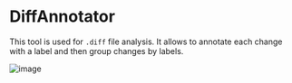 DiffAnnotator
===

This tool is used for `.diff` file analysis. It allows to annotate each change with a label and then group changes by labels.

![image](https://github.com/ogorodnikoff2012/DiffAnnotator/assets/1702694/5ee2a716-0ba8-45f5-bfbc-d6df0f39e228)
